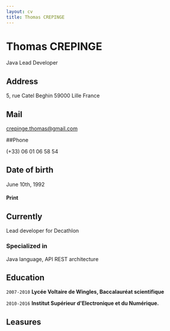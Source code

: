 ```yaml
---
layout: cv
title: Thomas CREPINGE
---
```

# Thomas CREPINGE
Java Lead Developer

## Address

5, rue Catel Beghin
59000 Lille
France

## Mail

crepinge.thomas@gmail.com

##Phone

(+33) 06 01 06 58 54

## Date of birth

June 10th, 1992

#### Print

## Currently

Lead developer for Decathlon


### Specialized in

Java language, API REST architecture


## Education

`2007-2010`
__Lycée Voltaire de Wingles, Baccalauréat scientifique__

`2010-2016`
__Institut Supérieur d'Electronique et du Numérique.__


## Leasures


<!-- ### Footer

Last updated: November 2019 -->

<script>

	var p = document.getElementById("print");
	p.onclick = window.print;
	
<script>


